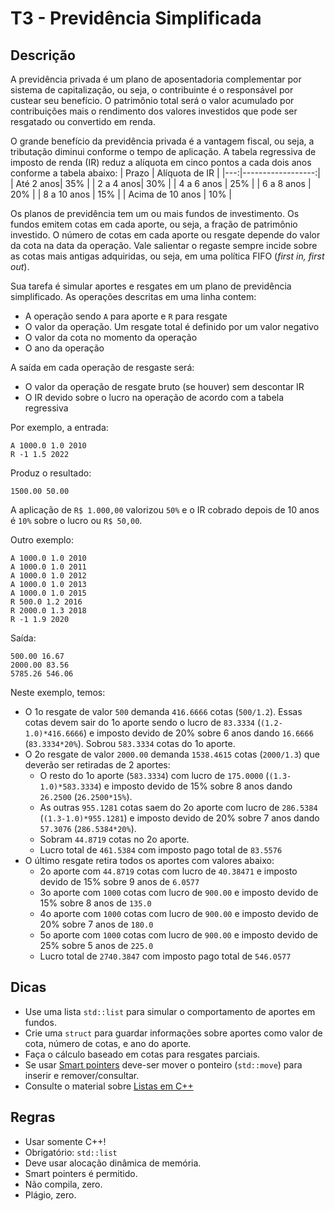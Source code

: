 
# T3 - Previdência Simplificada

## Descrição

A previdência privada é um plano de aposentadoria complementar por sistema de capitalização, ou seja, o contribuinte é o responsável por custear seu benefício. O patrimônio total será o valor acumulado por contribuições mais o rendimento dos valores investidos que pode ser resgatado ou convertido em renda.

O grande benefício da previdência privada é a vantagem fiscal, ou seja, a tributação diminui conforme o tempo de aplicação. A tabela regressiva de imposto de renda (IR) reduz a alíquota em cinco pontos a cada dois anos conforme a tabela abaixo:
|  Prazo | Alíquota de IR |
|---:|------------------:|
| Até 2 anos| 35% |
| 2 a 4 anos| 30% |
| 4 a 6 anos | 25% | 
| 6 a 8 anos | 20% | 
| 8 a 10 anos | 15% | 
| Acima de 10 anos | 10% | 

Os planos de previdência tem um ou mais fundos de investimento. Os fundos emitem cotas em cada aporte, ou seja, a fração de patrimônio investido. O número de cotas em cada aporte ou resgate depende do valor da cota na data da operação. Vale salientar o regaste sempre incide sobre as cotas mais antigas adquiridas,  ou seja, em uma política FIFO (*first in, first out*).

Sua tarefa é simular aportes e resgates em um plano de previdência simplificado. As operações descritas em uma linha contem:
- A operação sendo `A` para aporte e `R` para resgate
- O valor da operação. Um resgate total é definido por um valor negativo
- O valor da cota no momento da operação
- O ano da operação

A saída em cada operação de resgaste será:
- O valor da operação de resgate bruto (se houver) sem descontar IR
- O IR devido sobre o lucro na operação de acordo com a tabela regressiva

Por exemplo, a entrada:
```
A 1000.0 1.0 2010
R -1 1.5 2022
```
Produz o resultado:
```
1500.00 50.00
```
A aplicação de `R$ 1.000,00` valorizou `50%` e  o IR cobrado depois de 10 anos é `10%` sobre o lucro ou `R$ 50,00`.

Outro exemplo:
```
A 1000.0 1.0 2010
A 1000.0 1.0 2011
A 1000.0 1.0 2012
A 1000.0 1.0 2013
A 1000.0 1.0 2015
R 500.0 1.2 2016
R 2000.0 1.3 2018
R -1 1.9 2020
```
Saída:
```
500.00 16.67
2000.00 83.56
5785.26 546.06
```

Neste exemplo, temos:
- O 1o resgate de valor `500` demanda `416.6666` cotas (`500/1.2`). Essas cotas devem sair do 1o aporte sendo o lucro de `83.3334` (`(1.2-1.0)*416.6666`) e imposto devido de 20% sobre 6 anos dando `16.6666`  (`83.3334*20%`). Sobrou `583.3334` cotas do 1o aporte.
- O 2o resgate de valor `2000.00` demanda `1538.4615` cotas (`2000/1.3`) que deverão ser retiradas de 2 aportes:
    - O resto do 1o aporte (`583.3334`) com lucro de `175.0000` (`(1.3-1.0)*583.3334`) e imposto devido de 15% sobre 8 anos dando `26.2500` (`26.2500*15%`).
    - As outras `955.1281` cotas saem do 2o aporte com lucro de `286.5384` (`(1.3-1.0)*955.1281`) e  imposto devido de 20% sobre 7 anos dando `57.3076` (`286.5384*20%`).  
    - Sobram `44.8719` cotas no 2o aporte.
    - Lucro total de `461.5384` com imposto pago total de `83.5576`
- O último resgate retira todos os aportes com valores abaixo:
    - 2o aporte com `44.8719` cotas com lucro de `40.38471` e imposto devido de 15% sobre 9 anos de `6.0577`
    - 3o aporte com `1000` cotas com lucro de `900.00` e imposto devido de 15% sobre 8 anos de `135.0`
    - 4o aporte  com `1000` cotas com lucro de `900.00` e imposto devido de 20% sobre 7 anos de `180.0`
    - 5o aporte  com `1000` cotas com lucro de `900.00` e imposto devido de 25% sobre 5 anos de `225.0`
    - Lucro total de `2740.3847` com imposto pago total de `546.0577`

## Dicas
- Use uma lista `std::list` para simular o comportamento de aportes em fundos.
- Crie uma `struct` para guardar informações sobre aportes como valor de cota, número de cotas, e ano do aporte.
- Faça o cálculo baseado em cotas para resgates parciais.
- Se usar [Smart pointers](../../aulas/11_pointers) deve-ser mover o ponteiro (`std::move`) para inserir e remover/consultar.
- Consulte o material sobre [Listas em C++](../../aulas/09_listas) 

## Regras

- Usar somente C++!
- Obrigatório: `std::list`
- Deve usar alocação dinâmica de memória.
- Smart pointers é permitido.
- Não compila, zero.
- Plágio, zero.